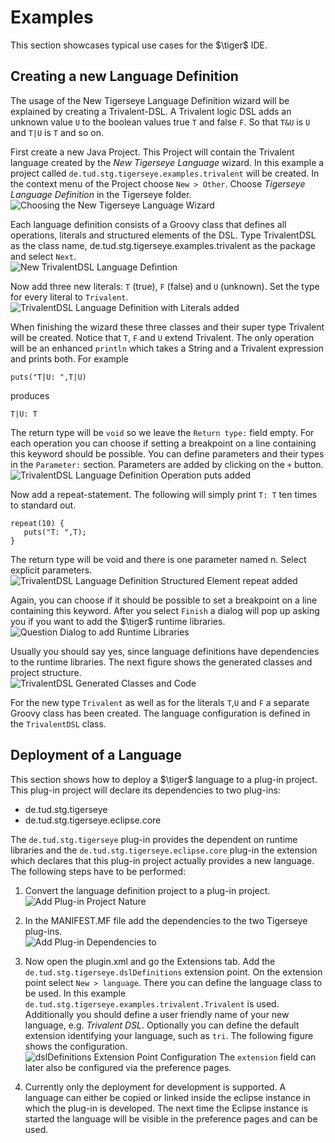 # Examples

This section showcases typical use cases for the $\tiger$ IDE.

## Creating a new Language Definition

The usage of the New Tigerseye Language Definition wizard will be
explained by creating a Trivalent-DSL. A Trivalent logic DSL adds an
unknown value `U` to the boolean values true `T` and false `F`. So that
`T&U` is `U` and `T|U` is `T` and so on.

First create a new Java Project. This Project will contain the Trivalent
language created by the *New Tigerseye Language* wizard. In this example
a project called `de.tud.stg.tigerseye.examples.trivalent` will be
created. In the context menu of the Project choose `New > Other`. Choose
*Tigerseye Language Definition* in the Tigerseye folder.\
![Choosing the New Tigerseye Language
Wizard](../pics/new_tigesreye_language.png "Choosing the New Tigerseye Language Wizard")

Each language definition consists of a Groovy class that defines all
operations, literals and structured elements of the DSL. Type
TrivalentDSL as the class name, de.tud.stg.tigerseye.examples.trivalent
as the package and select `Next`.\
![New TrivalentDSL Language
Defintion](../pics/example_newlang_newlangclass.png "New TrivalentDSL Language Defintion")

Now add three new literals: `T` (true), `F` (false) and `U` (unknown).
Set the type for every literal to `Trivalent`.\
![TrivalentDSL Language Definition with Literals
added](../pics/example_newlang_literalsadded.png)

When finishing the wizard these three classes and their super type
Trivalent will be created. Notice that `T`, `F` and `U` extend
Trivalent. The only operation will be an enhanced `println` which takes
a String and a Trivalent expression and prints both. For example

    puts("T|U: ",T|U)

produces

    T|U: T

The return type will be `void` so we leave the `Return type:` field
empty. For each operation you can choose if setting a breakpoint on a
line containing this keyword should be possible. You can define
parameters and their types in the `Parameter:` section. Parameters are
added by clicking on the `+` button.\
![TrivalentDSL Language Definition Operation puts
added](../pics/example_newlang_operationadded.png "TrivalentDSL Language Definition Operation puts added")

Now add a repeat-statement. The following will simply print `T: T` ten
times to standard out.

    repeat(10) {
       puts("T: ",T);
    }

The return type will be void and there is one parameter named n. Select
explicit parameters.\
![TrivalentDSL Language Definition Structured Element repeat
added](../pics/example_newlang_structuredelementadded.png)

Again, you can choose if it should be possible to set a breakpoint on a
line containing this keyword. After you select `Finish` a dialog will
pop up asking you if you want to add the $\tiger$ runtime libraries.\
![Question Dialog to add Runtime
Libraries](../pics/example_newlang_addruntime.png)

Usually you should say yes, since language definitions have dependencies
to the runtime libraries. The next figure shows the generated classes
and project structure.\
![TrivalentDSL Generated Classes and
Code](../pics/example_newlang_generatedcode.png)

For the new type `Trivalent` as well as for the literals `T`,`U` and `F`
a separate Groovy class has been created. The language configuration is
defined in the `TrivalentDSL` class.

## Deployment of a Language

This section shows how to deploy a $\tiger$ language to a plug-in
project. This plug-in project will declare its dependencies to two
plug-ins:

-   de.tud.stg.tigerseye
-   de.tud.stg.tigerseye.eclipse.core

The `de.tud.stg.tigerseye` plug-in provides the dependent on runtime
libraries and the `de.tud.stg.tigerseye.eclipse.core` plug-in the
extension which declares that this plug-in project actually provides a
new language. The following steps have to be performed:

1.  Convert the language definition project to a plug-in project.\
     ![Add Plug-in Project
    Nature](../pics/example_deploy_converttoplugin.png)

2.  In the MANIFEST.MF file add the dependencies to the two Tigerseye
    plug-ins.\
     ![Add Plug-in Dependencies
    to](../pics/example_deploy_addplugindependencies.png)

3.  Now open the plugin.xml and go the Extensions tab. Add the
    `de.tud.stg.tigerseye.dslDefinitions` extension point. On the
    extension point select `New > language`. There you can define the
    language class to be used. In this example
    `de.tud.stg.tigerseye.examples.trivalent.Trivalent` is used.
    Additionally you should define a user friendly name of your new
    language, e.g. *Trivalent DSL*. Optionally you can define the
    default extension identifying your language, such as `tri`. The
    following figure shows the configuration.\
     ![dslDefinitions Extension Point
    Configuration](../pics/example_deploy_extensionpoint.png) The
    `extension` field can later also be configured via the preference
    pages.

4.  Currently only the deployment for development is supported. A
    language can either be copied or linked inside the eclipse instance
    in which the plug-in is developed. The next time the Eclipse
    instance is started the language will be visible in the preference
    pages and can be used.


